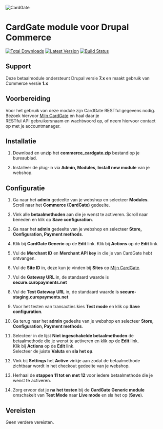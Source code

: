 ![CardGate](https://cdn.curopayments.net/thumb/200/logos/cardgate.png)

# CardGate module voor Drupal Commerce

[![Total Downloads](https://img.shields.io/packagist/dt/cardgate/drupal_commerce.svg)](https://packagist.org/packages/cardgate/drupal_commerce)
[![Latest Version](https://img.shields.io/packagist/v/cardgate/drupal_commerce.svg)](https://github.com/cardgate/drupal_commerce/releases)
[![Build Status](https://travis-ci.org/cardgate/drupal_commerce.svg?branch=master)](https://travis-ci.org/cardgate/drupal_commerce)

## Support

Deze betaalmodule ondersteunt Drupal versie **7.x** en maakt gebruik van Commerce versie **1.x**

## Voorbereiding

Voor het gebruik van deze module zijn CardGate RESTful gegevens nodig.
Bezoek hiervoor [Mijn CardGate](https://my.cardgate.com/) en haal daar je  
RESTful API gebruikersnaam en wachtwoord op, of neem hiervoor contact op met je accountmanager.

## Installatie

1. Download en unzip het **commerce_cardgate.zip** bestand op je bureaublad.

2. Installeer de plug-in via **Admin, Modules, Install new module** van je webshop.


## Configuratie

1. Ga naar het **admin** gedeelte van je webshop en selecteer **Modules**.
   Scroll naar het **Commerce (CardGate)** gedeelte.

2. Vink alle **betaalmethoden** aan die je wenst te activeren.
   Scroll naar beneden en klik op **Save configuration**.

3. Ga naar het **admin** gedeelte van je webshop en selecteer **Store, Configuration, Payment methods**.

4. Klik bij **CardGate Generic** op de **Edit** link.
   Klik bij **Actions** op de **Edit** link.
   
5. Vul de **Merchant ID** en **Merchant API key** in die je van CardGate hebt ontvangen.

6. Vul de **Site ID** in, deze kun je vinden bij **Sites** op [Mijn CardGate](https://my.cardgate.com/).

7. Vul de **Gateway URL** in, de standaard waarde is **secure.curopayments.net**

8. Vul de **Test Gateway URL** in, de standaard waarde is **secure-staging.curopayments.net**

9. Voor het testen van transacties kies **Test mode** en klik op **Save configuration**.

10. Ga terug naar het **admin** gedeelte van je webshop en selecteer **Store, Configuration, Payment methods**.

11. Selecteer in de lijst **Niet ingeschakelde betaalmethoden** de betaalmethode die je wenst te activeren en klik op de **Edit** link.  
    Klik bij **Actions** op de **Edit** link.   
    Selecteer de juiste **Valuta** en **sla het op**.  
    
12. Vink bij **Settings** het **Active** vinkje aan zodat de betaalmethode zichtbaar wordt in het checkout gedeelte van je webshop.

13. Herhaal de **stappen 11 tot en met 12** voor iedere betaalmethode die je wenst te activeren.

14. Zorg ervoor dat je **na het testen** bij de **CardGate Generic module** omschakelt van **Test Mode** naar **Live mode** en sla het op (**Save**).

## Vereisten

Geen verdere vereisten.

